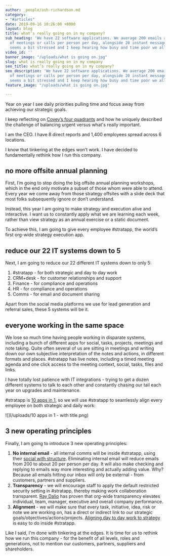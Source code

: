 ```yaml
---
author: _people/ash-richardson.md
category:
- "#articles"
date: 2019-09-16 10:26:00 +0000
layout: blog
title: what’s really going on in my company?
sub_heading: 'We have 22 software applications. We average 200 emails and 5 hours
  of meetings or calls per person per day, alongside 20 instant messages per hour.  Everyone
  seems a bit stressed and I keep hearing how busy and time poor we all are. '
video_id: ''
banner_image: "/uploads/what is going on.jpg"
slug: what is really going on in my company
seo_title: what’s really going on in my company?
seo_description: 'We have 22 software applications. We average 200 emails and 5 hours
  of meetings or calls per person per day, alongside 20 instant messages per hour.  Everyone
  seems a bit stressed and I keep hearing how busy and time poor we all are. '
feature_image: "/uploads/what is going on.jpg"

---
```

Year on year I see daily priorities pulling time and focus away from achieving our strategic goals.

I keep reflecting on [Covey’s four quadrants](https://en.wikipedia.org/wiki/The_7_Habits_of_Highly_Effective_People "The 7 Habits of Highly Effective People") and how he uniquely described the challenge of balancing urgent versus what's really important.

I am the CEO. I have 8 direct reports and 1,400 employees spread across 6 locations.

I know that tinkering at the edges won’t work. I have decided to fundamentally rethink how I run this company.

## no more offsite annual planning

First, I’m going to stop doing the big offsite annual planning workshops, which in the end only motivate a subset of those whom were able to attend. Every year we come away from those strategy offsites with a slide deck that most folks subsequently ignore or don’t understand.

Instead, this year I am going to make strategy and execution alive and interactive. I want us to constantly apply what we are learning each week, rather than view strategy as an annual exercise or a static document. 

To achieve this, I am going to give every employee #stratapp, the world’s first org-wide strategy execution app.

## reduce our 22 IT systems down to 5

Next, I am going to reduce our 22 different IT systems down to only 5:

1. #stratapp - for both strategic and day to day work
2. CRM+desk - for customer relationships and support
3. Finance - for compliance and operations
4. HR - for compliance and operations
5. Comms - for email and document sharing

Apart from the social media platforms we use for lead generation and referral sales, these 5 systems will be it.

## everyone working in the same space

We lose so much time having people working in disparate systems, including a bunch of different apps for social, tasks, projects, meetings and note taking. Quite often several of us are sitting in meetings and writing down our own subjective interpretation of the notes and actions, in different formats and places. #stratapp has live notes, including a timed meeting agenda and one click access to the meeting context, social, tasks, files and links.

I have totally lost patience with IT integrations - trying to get a dozen different systems to talk to each other and constantly chasing our tail each year on upgrades and maintenance.

\#stratapp is [10 apps in 1](https://stratapp.ai/blog/stratapp-explainer-video/ "10 apps in 1"), so we will use #stratapp to seamlessly align every employee on both strategic and daily work:

![](/uploads/10 apps in 1 - with title.png)

## 3 new operating principles

Finally, I am going to introduce 3 new operating principles:

1. **No internal email** - all internal comms will be inside #stratapp, using their [social with structure](https://stratapp.ai/blog/atlassian-stride-social-with-structure/ "social with structure"). Eliminating internal email will reduce emails from 200 to about 20 per person per day. It will also make checking and replying to emails way more interesting and actually adding value.  Why?  Because all emails hitting our inbox will only be external - from customers, partners and suppliers.
2. **Transparency** - we will encourage staff to apply the default restricted security setting in #stratapp, thereby making work collaboration transparent. [Ray Dalio](https://stratapp.ai/principles-by-ray-dalio-embracing-radical-transparency/ "Ray Dalio") has proven that org-wide transparency elevates individual, team, manager, executive and overall company performance.
3. **Alignment** - we will make sure that every task, initiative, idea, risk or note we are working on, has a direct or indirect link to our strategic goals/objectives/actions/projects. [Aligning day to day work to strategy](https://stratapp.ai/blog/why-stratapp-is-10-apps-in-1/ "aligning day to day work to strategy") is easy to do inside #stratapp.

Like I said, I'm done with tinkering at the edges.  It is time for us to rethink how we run this company - for the benefit of all levels, roles and generations, not to mention our customers, partners, suppliers and shareholders.
